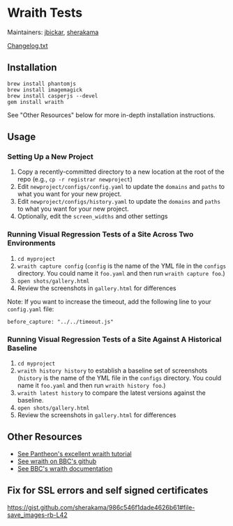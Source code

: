 # Wraith Tests
Maintainers: [jbickar](https://github.com/jbickar), [sherakama](https://github.com/sherakama)

[Changelog.txt](CHANGELOG.txt)

## Installation

```
brew install phantomjs
brew install imagemagick
brew install casperjs --devel
gem install wraith
```
See "Other Resources" below for more in-depth installation instructions.

## Usage

### Setting Up a New Project

1. Copy a recently-committed directory to a new location at the root of the repo (e.g., `cp -r registrar newproject`)
2. Edit `newproject/configs/config.yaml` to update the `domains` and `paths` to what you want for your new project.
3. Edit `newproject/configs/history.yaml` to update the `domains` and `paths` to what you want for your new project.
4. Optionally, edit the `screen_widths` and other settings

### Running Visual Regression Tests of a Site Across Two Environments

1. `cd myproject`
2. `wraith capture config` (`config` is the name of the YML file in the `configs` directory.  You could name it `foo.yaml` and then run `wraith capture foo`.)
3. `open shots/gallery.html`
4. Review the screenshots in `gallery.html` for differences

Note: If you want to increase the timeout, add the following line to your `config.yaml` file:

```
before_capture: "../../timeout.js"
```

### Running Visual Regression Tests of a Site Against A Historical Baseline

1. `cd myproject`
2. `wraith history history` to establish a baseline set of screenshots (`history` is the name of the YML file in the `configs` directory.  You could name it `foo.yaml` and then run `wraith history foo`.)
3. `wraith latest history` to compare the latest versions against the baseline.
4. `open shots/gallery.html`
5. Review the screenshots in `gallery.html` for differences


## Other Resources

- [See Pantheon's excellent wraith tutorial](https://pantheon.io/docs/guides/visual-diff-with-wraith/)
- [See wraith on BBC's github](https://github.com/BBC-News/wraith)
- [See BBC's wraith documentation](http://bbc-news.github.io/wraith/index.html)

## Fix for SSL errors and self signed certificates
https://gist.github.com/sherakama/986c546f1dade4626b61#file-save_images-rb-L42
